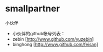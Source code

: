 smallpartner
============

小伙伴

 * 小伙伴的github帐号列表：
  * zebin [http://www.github.com/yuzebin]
  * binghong [http://www.github.com/feisan]
